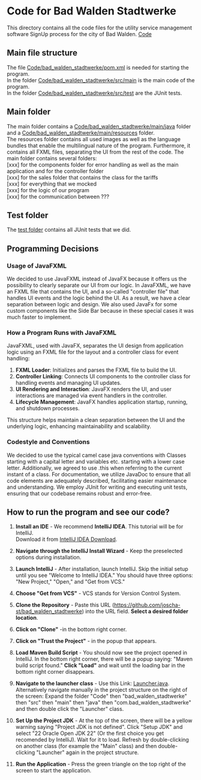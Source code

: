 # Code for Bad Walden Stadtwerke

This directory contains all the code files for the utility service management software SignUp process for the city of Bad Walden. [Code](bad_walden_stadtwerke)

## Main file structure

The file [Code/bad_walden_stadtwerke/pom.xml](bad_walden_stadtwerke/pom.xml) is needed for starting the program. <br>
In the folder [Code/bad_walden_stadtwerke/src/main](bad_walden_stadtwerke/src/main) is the main code of the program. <br>
In the folder [Code/bad_walden_stadtwerke/src/test](bad_walden_stadtwerke/src/test) are the JUnit tests. 

## Main folder

The main folder contains a [Code/bad_walden_stadtwerke/main/java](bad_walden_stadtwerke/main/java) folder and a [Code/bad_walden_stadtwerke/main/resources](bad_walden_stadtwerke/main/resources) folder. <br>
The resources folder contains all used images as well as the language bundles that enable the multilingual nature of the program. Furthermore, it contains all FXML files, separating the UI from the rest of the code.
The main folder contains several folders: <br>
[xxx] for the components folder for error handling as well as the main application and for the controller folder<br>
[xxx] for the sales folder that contains the class for the tariffs <br>
[xxx] for everything that we mocked<br>
[xxx] for the logic of our program<br>
[xxx] for the communication between ???<br>


## Test folder

The [test folder](Code/bad_walden_stadtwerke/src/test) contains all JUnit tests that we did.


## Programming Decisions

### Usage of JavaFXML
We decided to use JavaFXML instead of JavaFX because it offers us the possibility to clearly separate our UI from our logic. In JavaFXML, we have an FXML file that contains the UI, and a so-called "controller file" that handles UI events and the logic behind the UI. As a result, we have a clear separation between logic and design.
We also used JavaFx for some custom components like the Side Bar because in these special cases it was much faster to implement.

### How a Program Runs with JavaFXML
JavaFXML, used with JavaFX, separates the UI design from application logic using an FXML file for the layout and a controller class for event handling:

1. **FXML Loader**: Initializes and parses the FXML file to build the UI.
2. **Controller Linking**: Connects UI components to the controller class for handling events and managing UI updates.
3. **UI Rendering and Interaction**: JavaFX renders the UI, and user interactions are managed via event handlers in the controller.
4. **Lifecycle Management**: JavaFX handles application startup, running, and shutdown processes.

This structure helps maintain a clean separation between the UI and the underlying logic, enhancing maintainability and scalability.

### Codestyle and Conventions
We decided to use the typical camel case java conventions with Classes starting with a capital letter and variables etc. starting with a lower case letter. Additionally, we agreed to use .this when referring to the current instant of a class. For documentation, we utilize JavaDoc to ensure that all code elements are adequately described, facilitating easier maintenance and understanding. We employ JUnit for writing and executing unit tests, ensuring that our codebase remains robust and error-free.




## How to run the program and see our code?

1. **Install an IDE** - We recommend **IntelliJ IDEA**. This tutorial will be for IntelliJ.  
   Download it from [IntelliJ IDEA Download](https://www.jetbrains.com/idea/download/?fromIDE=&section=windows).

2. **Navigate through the IntelliJ Install Wizard** - Keep the preselected options during installation.

3. **Launch IntelliJ** - After installation, launch IntelliJ. Skip the initial setup until you see "Welcome to IntelliJ IDEA." You should have three options: "New Project," "Open," and "Get from VCS."

4. **Choose "Get from VCS"** - VCS stands for Version Control System.

5. **Clone the Repository** - Paste this URL (https://github.com/joscha-st/bad_walden_stadtwerke) into the URL field. **Select a desired folder location**.

6. **Click on "Clone"** -in the bottom right corner.

7. **Click on "Trust the Project"** - in the popup that appears.

8. **Load Maven Build Script** - You should now see the project opened in IntelliJ. In the bottom right corner, there will be a popup saying: "Maven build script found." **Click "Load"** and wait until the loading bar in the bottom right corner disappears.

9. **Navigate to the launcher class** - Use this Link: [Launcher.java](Code/bad_walden_stadtwerke/src/main/java/com/bad_walden_stadtwerke/Launcher.java). Alternatively navigate manually in the project structure on the right of the screen: Expand the folder "Code" then "bad_walden_stadtwerke" then "src" then "main" then "java" then "com.bad_walden_stadtwerke" and then double click the "Launcher" class.

10. **Set Up the Project JDK** - At the top of the screen, there will be a yellow warning saying "Project JDK is not defined". Click "Setup JDK" and select "22 Oracle Open JDK 22" (Or the first choice you get recomended by IntelliJ). Wait for it to load. Refresh by double-clicking on another class (for example the "Main" class) and then double-clicking "Launcher" again in the project structure.

11. **Run the Application** - Press the green triangle on the top right of the screen to start the application.



